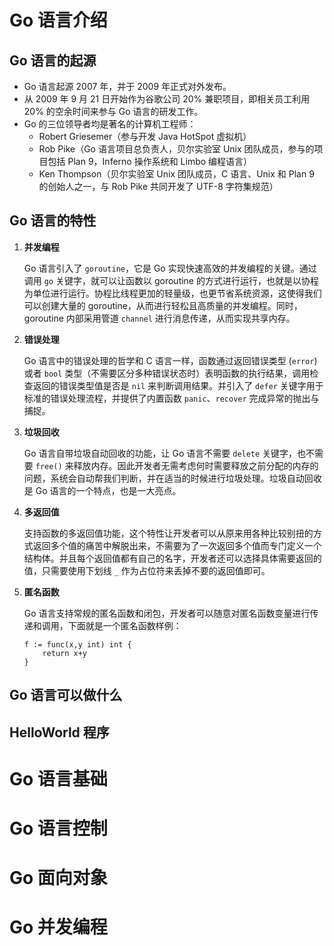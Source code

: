 # Go 语言介绍
## Go 语言的起源
- Go 语言起源 2007 年，并于 2009 年正式对外发布。
- 从 2009 年 9 月 21 日开始作为谷歌公司 20% 兼职项目，即相关员工利用 20% 的空余时间来参与 Go 语言的研发工作。
- Go 的三位领导者均是著名的计算机工程师：
    - Robert Griesemer（参与开发 Java HotSpot 虚拟机）
    - Rob Pike（Go 语言项目总负责人，贝尔实验室 Unix 团队成员，参与的项目包括 Plan 9，Inferno 操作系统和 Limbo 编程语言）
    - Ken Thompson（贝尔实验室 Unix 团队成员，C 语言、Unix 和 Plan 9 的创始人之一，与 Rob Pike 共同开发了 UTF-8 字符集规范）

## Go 语言的特性
1. **并发编程**

    Go 语言引入了 `goroutine`，它是 Go 实现快速高效的并发编程的关键。通过调用 `go` 关键字，就可以让函数以 goroutine 的方式进行运行，也就是以协程为单位进行运行。协程比线程更加的轻量级，也更节省系统资源，这使得我们可以创建大量的 goroutine，从而进行轻松且高质量的并发编程。同时，goroutine 内部采用管道 `channel` 进行消息传递，从而实现共享内存。

2. **错误处理**
    
    Go 语言中的错误处理的哲学和 C 语言一样，函数通过返回错误类型 (`error`) 或者 `bool` 类型（不需要区分多种错误状态时）表明函数的执行结果，调用检查返回的错误类型值是否是 `nil` 来判断调用结果。并引入了 `defer` 关键字用于标准的错误处理流程，并提供了内置函数 `panic`、`recover` 完成异常的抛出与捕捉。

3. **垃圾回收**

    Go 语言自带垃圾自动回收的功能，让 Go 语言不需要 `delete` 关键字，也不需要 `free()` 来释放内存。因此开发者无需考虑何时需要释放之前分配的内存的问题，系统会自动帮我们判断，并在适当的时候进行垃圾处理。垃圾自动回收是 Go 语言的一个特点，也是一大亮点。

4. **多返回值**

    支持函数的多返回值功能，这个特性让开发者可以从原来用各种比较别扭的方式返回多个值的痛苦中解脱出来，不需要为了一次返回多个值而专门定义一个结构体。并且每个返回值都有自己的名字，开发者还可以选择具体需要返回的值，只需要使用下划线 `_` 作为占位符来丢掉不要的返回值即可。

5. **匿名函数**

    Go 语言支持常规的匿名函数和闭包，开发者可以随意对匿名函数变量进行传递和调用，下面就是一个匿名函数样例：
    ```
    f := func(x,y int) int {
        return x+y
    }
    ```



## Go 语言可以做什么
## HelloWorld 程序

# Go 语言基础

# Go 语言控制

# Go 面向对象

# Go 并发编程